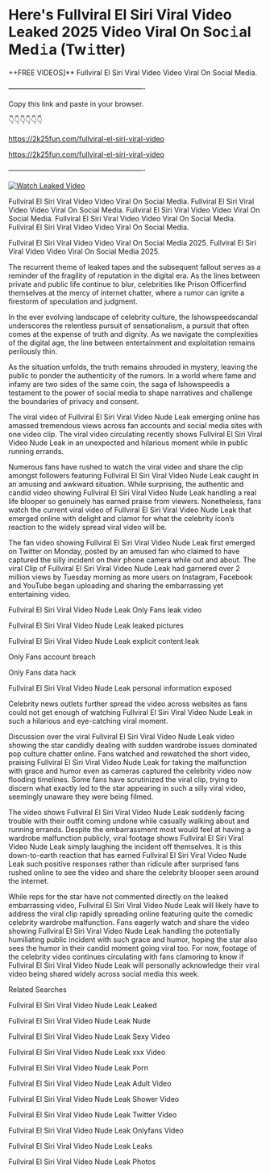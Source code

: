# Here's Fullviral El Siri Viral Video Leaked 2025 Video Viral On Soc𝚒al Med𝚒a (Tw𝚒tter)

++FREE VIDEOS]** Fullviral El Siri Viral Video Video Viral On Social Media.

———————————————————-

Copy this link and paste in your browser.

👇👇👇👇👇👇

https://2k25fun.com/fullviral-el-siri-viral-video

https://2k25fun.com/fullviral-el-siri-viral-video

———————————————————-

[![Watch Leaked Video](https://miro.medium.com/v2/resize:fit:828/format:webp/1*cilzJN44JGOrTw9NJCrNHA.gif "Watch Leaked Video")](https://2k25fun.com/fullviral-el-siri-viral-video)

Fullviral El Siri Viral Video Video Viral On Social Media. Fullviral El Siri Viral Video Video Viral On Social Media. Fullviral El Siri Viral Video Video Viral On Social Media. Fullviral El Siri Viral Video Video Viral On Social Media. Fullviral El Siri Viral Video Video Viral On Social Media.

Fullviral El Siri Viral Video Video Viral On Social Media 2025. Fullviral El Siri Viral Video Video Viral On Social Media 2025.

The recurrent theme of leaked tapes and the subsequent fallout serves as a reminder of the fragility of reputation in the digital era. As the lines between private and public life continue to blur, celebrities like Prison Officerfind themselves at the mercy of internet chatter, where a rumor can ignite a firestorm of speculation and judgment.

In the ever evolving landscape of celebrity culture, the Ishowspeedscandal underscores the relentless pursuit of sensationalism, a pursuit that often comes at the expense of truth and dignity. As we navigate the complexities of the digital age, the line between entertainment and exploitation remains perilously thin.

As the situation unfolds, the truth remains shrouded in mystery, leaving the public to ponder the authenticity of the rumors. In a world where fame and infamy are two sides of the same coin, the saga of Ishowspeedis a testament to the power of social media to shape narratives and challenge the boundaries of privacy and consent.

The viral video of Fullviral El Siri Viral Video Nude Leak emerging online has amassed tremendous views across fan accounts and social media sites with one video clip. The viral video circulating recently shows Fullviral El Siri Viral Video Nude Leak in an unexpected and hilarious moment while in public running errands.

Numerous fans have rushed to watch the viral video and share the clip amongst followers featuring Fullviral El Siri Viral Video Nude Leak caught in an amusing and awkward situation. While surprising, the authentic and candid video showing Fullviral El Siri Viral Video Nude Leak handling a real life blooper so genuinely has earned praise from viewers. Nonetheless, fans watch the current viral video of Fullviral El Siri Viral Video Nude Leak that emerged online with delight and clamor for what the celebrity icon’s reaction to the widely spread viral video will be.

The fan video showing Fullviral El Siri Viral Video Nude Leak first emerged on Twitter on Monday, posted by an amused fan who claimed to have captured the silly incident on their phone camera while out and about. The viral Clip of Fullviral El Siri Viral Video Nude Leak had garnered over 2 million views by Tuesday morning as more users on Instagram, Facebook and YouTube began uploading and sharing the embarrassing yet entertaining video.

Fullviral El Siri Viral Video Nude Leak Only Fans leak video

Fullviral El Siri Viral Video Nude Leak leaked pictures

Fullviral El Siri Viral Video Nude Leak explicit content leak

Only Fans account breach

Only Fans data hack

Fullviral El Siri Viral Video Nude Leak personal information exposed

Celebrity news outlets further spread the video across websites as fans could not get enough of watching Fullviral El Siri Viral Video Nude Leak in such a hilarious and eye-catching viral moment.

Discussion over the viral Fullviral El Siri Viral Video Nude Leak video showing the star candidly dealing with sudden wardrobe issues dominated pop culture chatter online. Fans watched and rewatched the short video, praising Fullviral El Siri Viral Video Nude Leak for taking the malfunction with grace and humor even as cameras captured the celebrity video now flooding timelines. Some fans have scrutinized the viral clip, trying to discern what exactly led to the star appearing in such a silly viral video, seemingly unaware they were being filmed.

The video shows Fullviral El Siri Viral Video Nude Leak suddenly facing trouble with their outfit coming undone while casually walking about and running errands. Despite the embarrassment most would feel at having a wardrobe malfunction publicly, viral footage shows Fullviral El Siri Viral Video Nude Leak simply laughing the incident off themselves. It is this down-to-earth reaction that has earned Fullviral El Siri Viral Video Nude Leak such positive responses rather than ridicule after surprised fans rushed online to see the video and share the celebrity blooper seen around the internet.

While reps for the star have not commented directly on the leaked embarrassing video, Fullviral El Siri Viral Video Nude Leak will likely have to address the viral clip rapidly spreading online featuring quite the comedic celebrity wardrobe malfunction. Fans eagerly watch and share the video showing Fullviral El Siri Viral Video Nude Leak handling the potentially humiliating public incident with such grace and humor, hoping the star also sees the humor in their candid moment going viral too. For now, footage of the celebrity video continues circulating with fans clamoring to know if Fullviral El Siri Viral Video Nude Leak will personally acknowledge their viral video being shared widely across social media this week.

Related Searches

Fullviral El Siri Viral Video Nude Leak Leaked

Fullviral El Siri Viral Video Nude Leak Nude

Fullviral El Siri Viral Video Nude Leak Sexy Video

Fullviral El Siri Viral Video Nude Leak xxx Video

Fullviral El Siri Viral Video Nude Leak Porn

Fullviral El Siri Viral Video Nude Leak Adult Video

Fullviral El Siri Viral Video Nude Leak Shower Video

Fullviral El Siri Viral Video Nude Leak Twitter Video

Fullviral El Siri Viral Video Nude Leak Onlyfans Video

Fullviral El Siri Viral Video Nude Leak Leaks

Fullviral El Siri Viral Video Nude Leak Photos